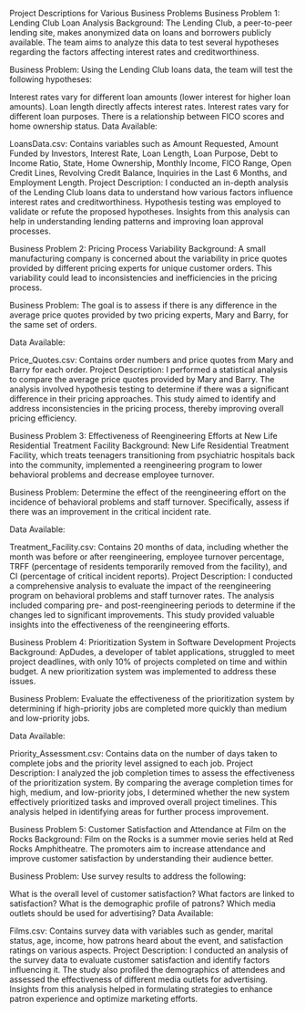 Project Descriptions for Various Business Problems
Business Problem 1: Lending Club Loan Analysis
Background:
The Lending Club, a peer-to-peer lending site, makes anonymized data on loans and borrowers publicly available. The team aims to analyze this data to test several hypotheses regarding the factors affecting interest rates and creditworthiness.

Business Problem:
Using the Lending Club loans data, the team will test the following hypotheses:

Interest rates vary for different loan amounts (lower interest for higher loan amounts).
Loan length directly affects interest rates.
Interest rates vary for different loan purposes.
There is a relationship between FICO scores and home ownership status.
Data Available:

LoansData.csv: Contains variables such as Amount Requested, Amount Funded by Investors, Interest Rate, Loan Length, Loan Purpose, Debt to Income Ratio, State, Home Ownership, Monthly Income, FICO Range, Open Credit Lines, Revolving Credit Balance, Inquiries in the Last 6 Months, and Employment Length.
Project Description:
I conducted an in-depth analysis of the Lending Club loans data to understand how various factors influence interest rates and creditworthiness. Hypothesis testing was employed to validate or refute the proposed hypotheses. Insights from this analysis can help in understanding lending patterns and improving loan approval processes.

Business Problem 2: Pricing Process Variability
Background:
A small manufacturing company is concerned about the variability in price quotes provided by different pricing experts for unique customer orders. This variability could lead to inconsistencies and inefficiencies in the pricing process.

Business Problem:
The goal is to assess if there is any difference in the average price quotes provided by two pricing experts, Mary and Barry, for the same set of orders.

Data Available:

Price_Quotes.csv: Contains order numbers and price quotes from Mary and Barry for each order.
Project Description:
I performed a statistical analysis to compare the average price quotes provided by Mary and Barry. The analysis involved hypothesis testing to determine if there was a significant difference in their pricing approaches. This study aimed to identify and address inconsistencies in the pricing process, thereby improving overall pricing efficiency.

Business Problem 3: Effectiveness of Reengineering Efforts at New Life Residential Treatment Facility
Background:
New Life Residential Treatment Facility, which treats teenagers transitioning from psychiatric hospitals back into the community, implemented a reengineering program to lower behavioral problems and decrease employee turnover.

Business Problem:
Determine the effect of the reengineering effort on the incidence of behavioral problems and staff turnover. Specifically, assess if there was an improvement in the critical incident rate.

Data Available:

Treatment_Facility.csv: Contains 20 months of data, including whether the month was before or after reengineering, employee turnover percentage, TRFF (percentage of residents temporarily removed from the facility), and CI (percentage of critical incident reports).
Project Description:
I conducted a comprehensive analysis to evaluate the impact of the reengineering program on behavioral problems and staff turnover rates. The analysis included comparing pre- and post-reengineering periods to determine if the changes led to significant improvements. This study provided valuable insights into the effectiveness of the reengineering efforts.

Business Problem 4: Prioritization System in Software Development Projects
Background:
ApDudes, a developer of tablet applications, struggled to meet project deadlines, with only 10% of projects completed on time and within budget. A new prioritization system was implemented to address these issues.

Business Problem:
Evaluate the effectiveness of the prioritization system by determining if high-priority jobs are completed more quickly than medium and low-priority jobs.

Data Available:

Priority_Assessment.csv: Contains data on the number of days taken to complete jobs and the priority level assigned to each job.
Project Description:
I analyzed the job completion times to assess the effectiveness of the prioritization system. By comparing the average completion times for high, medium, and low-priority jobs, I determined whether the new system effectively prioritized tasks and improved overall project timelines. This analysis helped in identifying areas for further process improvement.

Business Problem 5: Customer Satisfaction and Attendance at Film on the Rocks
Background:
Film on the Rocks is a summer movie series held at Red Rocks Amphitheatre. The promoters aim to increase attendance and improve customer satisfaction by understanding their audience better.

Business Problem:
Use survey results to address the following:

What is the overall level of customer satisfaction?
What factors are linked to satisfaction?
What is the demographic profile of patrons?
Which media outlets should be used for advertising?
Data Available:

Films.csv: Contains survey data with variables such as gender, marital status, age, income, how patrons heard about the event, and satisfaction ratings on various aspects.
Project Description:
I conducted an analysis of the survey data to evaluate customer satisfaction and identify factors influencing it. The study also profiled the demographics of attendees and assessed the effectiveness of different media outlets for advertising. Insights from this analysis helped in formulating strategies to enhance patron experience and optimize marketing efforts.






